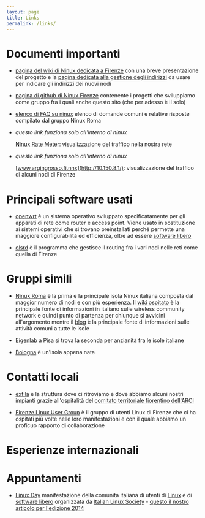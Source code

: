 ```yaml
---
layout: page
title: Links
permalink: /links/
---
```


# Documenti importanti

- [pagina del wiki di Ninux dedicata a Firenze](http://wiki.ninux.org/Firenze/)
  con una breve presentazione del progetto e la
  [pagina dedicata alla gestione degli indirizzi](http://wiki.ninux.org/Firenze/GestioneIndirizzi)
  da usare per indicare gli indirizzi dei nuovi nodi

- [pagina di github di Ninux Firenze](https://github.com/ninux-fi/)
  contenente i progetti che sviluppiamo come gruppo fra i quali anche
  questo sito (che per adesso è il solo)

- [elenco di FAQ su ninux](http://wiki.ninux.org/FAQ) elenco di
  domande comuni e relative risposte compilato dal gruppo Ninux Roma

- *questo link funziona solo all'interno di ninux*

  [Ninux Rate Meter](http://10.150.28.11): visualizzazione del traffico
  nella nostra rete

- *questo link funziona solo all'interno di ninux*

  [www.argingrosso.fi.nnx](http://10.150.8.1/): visualizzazione del
  traffico di alcuni nodi di Firenze
  
# Principali software usati

- [openwrt](http://wiki.openwrt.org) è un sistema operativo sviluppato
  specificatamente per gli apparati di rete come router e access
  point. Viene usato in sostituzione ai sistemi operativi che si
  trovano preinstallati perché permette una maggiore configurabilità
  ed efficienza, oltre ad essere
  [software libero](https://www.gnu.org/philosophy/free-sw.it.html)

- [olsrd](http://olsr.org) è il programma che gestisce il routing fra i
  vari nodi nelle reti come quella di Firenze

# Gruppi simili

- [Ninux Roma](http://www.ninux.org) è la prima e la principale isola
  Ninux italiana composta dal maggior numero di nodi e con più
  esperienza. Il [wiki ospitato](http://wiki.ninux.org) è la
  principale fonte di informazioni in italiano sulle wireless
  community network e quindi punto di partenza per chiunque si
  avvicini all'argomento mentre il [blog](http://blog.ninux.org) è la
  principale fonte di informazioni sulle attività comuni a tutte le
  isole

- [Eigenlab](http://www.eigenlab.org) a Pisa si trova la seconda per
  anzianità fra le isole italiane

- [Bologna](https://wiki.bologna.ninux.org/) è un'isola appena nata

# Contatti locali

- [exfila](http://www.exfila.it) è la struttura dove ci ritroviamo e
  dove abbiamo alcuni nostri impianti grazie all'ospitalità del
  [comitato territoriale fiorentino dell'ARCI](http://www.arcifirenze.it/)

- [Firenze Linux User Group](http://firenze.linux.it) è il  gruppo di
  utenti Linux di Firenze che ci ha ospitati più volte nelle loro
  manifestazioni e con il quale abbiamo un proficuo rapporto di
  collaborazione
  
# Esperienze internazionali

# Appuntamenti

- [Linux Day](http://www.linuxday.it) manifestazione della comunità
  italiana di utenti di [Linux](http://www.linux.com) e di
  [software libero](http://www.fsf.org) organizzata da
  [Italian Linux Society](http://www.ils.org) -
  [questo il nostro articolo per l'edizione 2014](http://firenze.ninux.org/eventi/2014/10/18/LinuxDay2014/)
